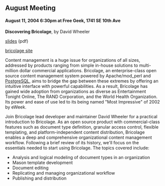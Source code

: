 ## August Meeting

#### August 11, 2004 6:30pm at Free Geek, 1741 SE 10th Ave

**Discovering Bricolage**, by David Wheeler

[slides](http://conferences.oreillynet.com/presentations/os2004/wheeler_david.pdf) (pdf)

[bricolage site](http://bricolage.cc/)

Content management is a huge issue for organizations of all sizes, addressed by products ranging from simple in-house solutions to multi-million dollar commercial applications. Bricolage, an enterprise-class open source content management system powered by Apache/mod_perl and [PostgreSQL](/PostgreSQL), aims to bridge the gap between these extremes by offering an intuitive interface with powerful capabilities. As a result, Bricolage has gained wide adoption from organizations as diverse as Entertainment Tonight Online, The RAND Corporation, and the World Health Organization. Its power and ease of use led to its being named "Most Impressive" of 2002 by eWeek.

Join Bricolage lead developer and maintainer David Wheeler for a practical introduction to Bricolage. As an open source product with commercial-class features such as document type definition, granular access control, flexible templating, and platform-independent content distribution, Bricolage enables a deep and comprehensive organizational content management workflow. Following a brief review of its history, we'll focus on the essentials needed to start using Bricolage. The topics covered include:

* Analysis and logical modeling of document types in an organization
* Mason template development
* Document editing
* Replicating and managing organizational workflow
* Publishing and distribution
